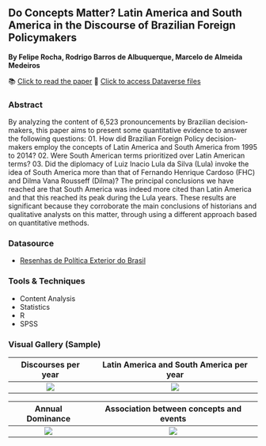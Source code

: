 ## Do Concepts Matter? Latin America and South America in the Discourse of Brazilian Foreign Policymakers
**By Felipe Rocha, Rodrigo Barros de Albuquerque, Marcelo de Almeida Medeiros**

📚 [Click to read the paper](https://doi.org/10.1590/1981-3821201800030006)
📂 [Click to access Dataverse files](https://doi.org/10.7910/DVN/LYNZVO)

### Abstract

By analyzing the content of 6,523 pronouncements by Brazilian decision-makers, this paper aims to present some quantitative evidence to answer the following questions: 01. How did Brazilian Foreign Policy decision-makers employ the concepts of Latin America and South America from 1995 to 2014? 02. Were South American terms prioritized over Latin American terms? 03. Did the diplomacy of Luiz Inacio Lula da Silva (Lula) invoke the idea of South America more than that of Fernando Henrique Cardoso (FHC) and Dilma Vana Rousseff (Dilma)? The principal conclusions we have reached are that South America was indeed more cited than Latin America and that this reached its peak during the Lula years. These results are significant because they corroborate the main conclusions of historians and qualitative analysts on this matter, through using a different approach based on quantitative methods.

### Datasource
- [Resenhas de Política Exterior do Brasil](https://www.gov.br/mre/pt-br/centrais-de-conteudo/publicacoes/resenhas-de-politica-exterior-do-brasil)

### Tools & Techniques
- Content Analysis
- Statistics
- R
- SPSS

### Visual Gallery (Sample)

Discourses per year            |   Latin America and South America per year 
:-------------------------:|:-------------------------:
![](https://user-images.githubusercontent.com/34004529/112518889-99271780-8d78-11eb-9a5a-8d20cbce1c40.jpg)  |  ![](https://user-images.githubusercontent.com/34004529/112518937-a6dc9d00-8d78-11eb-8f4f-d3238fca9145.jpg)

Annual Dominance             |    Association between concepts and events  
:-------------------------:|:-------------------------:
![](https://user-images.githubusercontent.com/34004529/112519103-ca9fe300-8d78-11eb-906f-ceec7dea26cf.jpg)  |  ![](https://user-images.githubusercontent.com/34004529/112519154-dbe8ef80-8d78-11eb-8a46-9c04d44f967b.jpg)


